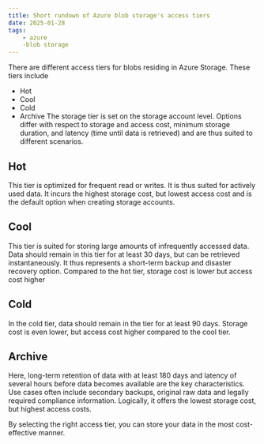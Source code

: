 ```yaml
---
title: Short rundown of Azure blob storage's access tiers
date: 2025-01-28
tags:
    - azure
    -blob storage
---
```


There are different access tiers for blobs residing in Azure Storage. These tiers include
- Hot
- Cool
- Cold
- Archive
The storage tier is set on the storage account level. Options differ with respect to storage and access cost, minimum storage duration, and latency (time until data is retrieved) and are thus suited to different scenarios.

## Hot
This tier is optimized for frequent read or writes. It is thus suited for actively used data. It incurs the highest storage cost, but lowest access cost and is the default option when creating storage accounts.

## Cool
This tier is suited for storing large amounts of infrequently accessed data. Data should remain in this tier for at least 30 days, but can be retrieved instantaneously. It thus represents a short-term backup and disaster recovery option. Compared to the hot tier, storage cost is lower but access cost higher

## Cold
In the cold tier, data should remain in the tier for at least 90 days. Storage cost is even lower, but access cost higher compared to the cool tier.

## Archive
Here, long-term retention of data with at least 180 days and latency of several hours before data becomes available are the key characteristics. Use cases often include secondary backups, original raw data and legally required compliance information. Logically, it offers the lowest storage cost, but highest access costs.

By selecting the right access tier, you can store your data in the most cost-effective manner.
